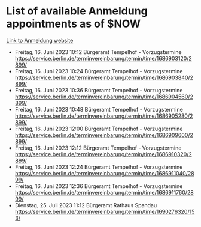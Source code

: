 # List of available Anmeldung appointments as of $NOW
[Link to Anmeldung website](https://service.berlin.de/terminvereinbarung/termin/tag.php?termin=1&anliegen[]=120686&dienstleisterlist=122210,122217,327316,122219,327312,122227,327314,122231,327346,122243,327348,122254,122252,329742,122260,329745,122262,329748,122271,327278,122273,327274,122277,327276,330436,122280,327294,122282,327290,122284,327292,122291,327270,122285,327266,122286,327264,122296,327268,150230,329760,122297,327286,122294,327284,122312,329763,122314,329775,122304,327330,122311,327334,122309,327332,317869,122281,327352,122279,329772,122283,122276,327324,122274,327326,122267,329766,122246,327318,122251,327320,122257,327322,122208,327298,122226,327300&herkunft=http%3A%2F%2Fservice.berlin.de%2Fdienstleistung%2F120686%2F)
- Freitag, 16. Juni 2023 10:12 Bürgeramt Tempelhof - Vorzugstermine https://service.berlin.de/terminvereinbarung/termin/time/1686903120/2899/
- Freitag, 16. Juni 2023 10:24 Bürgeramt Tempelhof - Vorzugstermine https://service.berlin.de/terminvereinbarung/termin/time/1686903840/2899/
- Freitag, 16. Juni 2023 10:36 Bürgeramt Tempelhof - Vorzugstermine https://service.berlin.de/terminvereinbarung/termin/time/1686904560/2899/
- Freitag, 16. Juni 2023 10:48 Bürgeramt Tempelhof - Vorzugstermine https://service.berlin.de/terminvereinbarung/termin/time/1686905280/2899/
- Freitag, 16. Juni 2023 12:00 Bürgeramt Tempelhof - Vorzugstermine https://service.berlin.de/terminvereinbarung/termin/time/1686909600/2899/
- Freitag, 16. Juni 2023 12:12 Bürgeramt Tempelhof - Vorzugstermine https://service.berlin.de/terminvereinbarung/termin/time/1686910320/2899/
- Freitag, 16. Juni 2023 12:24 Bürgeramt Tempelhof - Vorzugstermine https://service.berlin.de/terminvereinbarung/termin/time/1686911040/2899/
- Freitag, 16. Juni 2023 12:36 Bürgeramt Tempelhof - Vorzugstermine https://service.berlin.de/terminvereinbarung/termin/time/1686911760/2899/
- Dienstag, 25. Juli 2023 11:12 Bürgeramt Rathaus Spandau https://service.berlin.de/terminvereinbarung/termin/time/1690276320/153/

